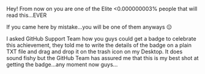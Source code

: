 Hey! From now on you are one of the Elite <0.000000003% people that will read this...EVER

If you came here by mistake...you will be one of them anyways 😑

I asked GitHub Support Team how you guys could get a badge to celebrate this achievement, they told me to write the details of the badge on a plain TXT file and drag and drop it on the trash icon on my Desktop. It does sound fishy but the GitHub Team has assured me that this is my best shot at getting the badge...any moment now guys...
